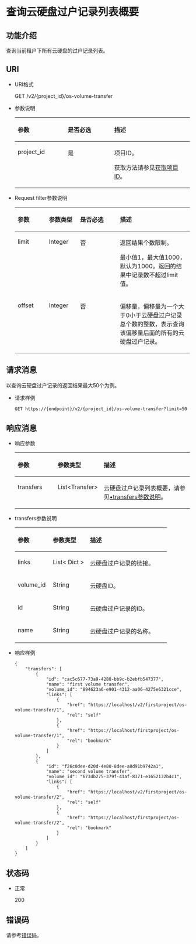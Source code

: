 # 查询云硬盘过户记录列表概要<a name="evs_04_2110"></a>

## 功能介绍<a name="zh-cn_topic_0092902036_section44805042171914"></a>

查询当前租户下所有云硬盘的过户记录列表。

## URI<a name="zh-cn_topic_0092887872_section21748494171940"></a>

-   URI格式

    GET /v2/\{project\_id\}/os-volume-transfer

-   参数说明

    <a name="table5162674110529"></a>
    <table><thead align="left"><tr id="row4741724810529"><th class="cellrowborder" valign="top" width="28.57%" id="mcps1.1.4.1.1"><p id="p1559190910529"><a name="p1559190910529"></a><a name="p1559190910529"></a>参数</p>
    </th>
    <th class="cellrowborder" valign="top" width="26.529999999999998%" id="mcps1.1.4.1.2"><p id="p5498513910529"><a name="p5498513910529"></a><a name="p5498513910529"></a>是否必选</p>
    </th>
    <th class="cellrowborder" valign="top" width="44.9%" id="mcps1.1.4.1.3"><p id="p2461124910529"><a name="p2461124910529"></a><a name="p2461124910529"></a>描述</p>
    </th>
    </tr>
    </thead>
    <tbody><tr id="row4735411910529"><td class="cellrowborder" valign="top" width="28.57%" headers="mcps1.1.4.1.1 "><p id="p1047843010529"><a name="p1047843010529"></a><a name="p1047843010529"></a>project_id</p>
    </td>
    <td class="cellrowborder" valign="top" width="26.529999999999998%" headers="mcps1.1.4.1.2 "><p id="p4344649310529"><a name="p4344649310529"></a><a name="p4344649310529"></a>是</p>
    </td>
    <td class="cellrowborder" valign="top" width="44.9%" headers="mcps1.1.4.1.3 "><p id="p2950506910529"><a name="p2950506910529"></a><a name="p2950506910529"></a>项目ID。</p>
    <p id="p55811451337"><a name="p55811451337"></a><a name="p55811451337"></a>获取方法请参见<a href="获取项目ID.md">获取项目ID</a>。</p>
    </td>
    </tr>
    </tbody>
    </table>

-   Request filter参数说明

    <a name="table114096539515"></a>
    <table><thead align="left"><tr id="row64913538519"><th class="cellrowborder" valign="top" width="17.82178217821782%" id="mcps1.1.5.1.1"><p id="p14491115311514"><a name="p14491115311514"></a><a name="p14491115311514"></a>参数</p>
    </th>
    <th class="cellrowborder" valign="top" width="17.82178217821782%" id="mcps1.1.5.1.2"><p id="p54911753125116"><a name="p54911753125116"></a><a name="p54911753125116"></a>参数类型</p>
    </th>
    <th class="cellrowborder" valign="top" width="22.772277227722775%" id="mcps1.1.5.1.3"><p id="p10491105315113"><a name="p10491105315113"></a><a name="p10491105315113"></a>是否必选</p>
    </th>
    <th class="cellrowborder" valign="top" width="41.584158415841586%" id="mcps1.1.5.1.4"><p id="p16491553125110"><a name="p16491553125110"></a><a name="p16491553125110"></a>描述</p>
    </th>
    </tr>
    </thead>
    <tbody><tr id="row64916530515"><td class="cellrowborder" valign="top" width="17.82178217821782%" headers="mcps1.1.5.1.1 "><p id="p14491953135112"><a name="p14491953135112"></a><a name="p14491953135112"></a>limit</p>
    </td>
    <td class="cellrowborder" valign="top" width="17.82178217821782%" headers="mcps1.1.5.1.2 "><p id="p15491185365111"><a name="p15491185365111"></a><a name="p15491185365111"></a>Integer</p>
    </td>
    <td class="cellrowborder" valign="top" width="22.772277227722775%" headers="mcps1.1.5.1.3 "><p id="p349155345117"><a name="p349155345117"></a><a name="p349155345117"></a>否</p>
    </td>
    <td class="cellrowborder" valign="top" width="41.584158415841586%" headers="mcps1.1.5.1.4 "><p id="p12491175314513"><a name="p12491175314513"></a><a name="p12491175314513"></a>返回结果个数限制。</p>
    <p id="p116095293163"><a name="p116095293163"></a><a name="p116095293163"></a><span id="text138349551887"><a name="text138349551887"></a><a name="text138349551887"></a>最小值1，最大值1000，默认为1000。返回的结果中记录数不超过limit值。</span></p>
    </td>
    </tr>
    <tr id="row12491135365118"><td class="cellrowborder" valign="top" width="17.82178217821782%" headers="mcps1.1.5.1.1 "><p id="p54911153165115"><a name="p54911153165115"></a><a name="p54911153165115"></a>offset</p>
    </td>
    <td class="cellrowborder" valign="top" width="17.82178217821782%" headers="mcps1.1.5.1.2 "><p id="p0491145315116"><a name="p0491145315116"></a><a name="p0491145315116"></a>Integer</p>
    </td>
    <td class="cellrowborder" valign="top" width="22.772277227722775%" headers="mcps1.1.5.1.3 "><p id="p549165318518"><a name="p549165318518"></a><a name="p549165318518"></a>否</p>
    </td>
    <td class="cellrowborder" valign="top" width="41.584158415841586%" headers="mcps1.1.5.1.4 "><p id="p164913532515"><a name="p164913532515"></a><a name="p164913532515"></a>偏移量，偏移量为一个大于0小于云硬盘过户记录总个数的整数，表示查询该偏移量后面的所有的云硬盘过户记录。</p>
    </td>
    </tr>
    </tbody>
    </table>


## 请求消息<a name="section45527389"></a>

以查询云硬盘过户记录的返回结果最大50个为例。

-   请求样例

    ```
    GET https://{endpoint}/v2/{project_id}/os-volume-transfer?limit=50
    ```


## 响应消息<a name="zh-cn_topic_0092902036_section23586530172122"></a>

-   响应参数

    <a name="table32915012913"></a>
    <table><thead align="left"><tr id="row12296509296"><th class="cellrowborder" valign="top" width="23.080000000000002%" id="mcps1.1.4.1.1"><p id="p9301250202915"><a name="p9301250202915"></a><a name="p9301250202915"></a>参数</p>
    </th>
    <th class="cellrowborder" valign="top" width="24.36%" id="mcps1.1.4.1.2"><p id="p5308506296"><a name="p5308506296"></a><a name="p5308506296"></a>参数类型</p>
    </th>
    <th class="cellrowborder" valign="top" width="52.559999999999995%" id="mcps1.1.4.1.3"><p id="p5306501294"><a name="p5306501294"></a><a name="p5306501294"></a>描述</p>
    </th>
    </tr>
    </thead>
    <tbody><tr id="row830105052917"><td class="cellrowborder" valign="top" width="23.080000000000002%" headers="mcps1.1.4.1.1 "><p id="p163095013293"><a name="p163095013293"></a><a name="p163095013293"></a>transfers</p>
    </td>
    <td class="cellrowborder" valign="top" width="24.36%" headers="mcps1.1.4.1.2 "><p id="p1230195019292"><a name="p1230195019292"></a><a name="p1230195019292"></a>List&lt;Transfer&gt;</p>
    </td>
    <td class="cellrowborder" valign="top" width="52.559999999999995%" headers="mcps1.1.4.1.3 "><p id="p163045017299"><a name="p163045017299"></a><a name="p163045017299"></a>云硬盘过户记录列表概要，请参见<a href="#li6113282511345">•transfers参数说明</a>。</p>
    </td>
    </tr>
    </tbody>
    </table>

-   <a name="li6113282511345"></a>transfers参数说明

    <a name="zh-cn_topic_0092902036_table6685576181553"></a>
    <table><thead align="left"><tr id="zh-cn_topic_0092902036_row1296752181553"><th class="cellrowborder" valign="top" width="23.080000000000002%" id="mcps1.1.4.1.1"><p id="zh-cn_topic_0092902036_p37928058181553"><a name="zh-cn_topic_0092902036_p37928058181553"></a><a name="zh-cn_topic_0092902036_p37928058181553"></a>参数</p>
    </th>
    <th class="cellrowborder" valign="top" width="24.36%" id="mcps1.1.4.1.2"><p id="zh-cn_topic_0092902036_p52273840181553"><a name="zh-cn_topic_0092902036_p52273840181553"></a><a name="zh-cn_topic_0092902036_p52273840181553"></a>参数类型</p>
    </th>
    <th class="cellrowborder" valign="top" width="52.559999999999995%" id="mcps1.1.4.1.3"><p id="p3215895113223"><a name="p3215895113223"></a><a name="p3215895113223"></a>描述</p>
    </th>
    </tr>
    </thead>
    <tbody><tr id="zh-cn_topic_0092902036_row12974480107"><td class="cellrowborder" valign="top" width="23.080000000000002%" headers="mcps1.1.4.1.1 "><p id="zh-cn_topic_0092902036_p1097410819109"><a name="zh-cn_topic_0092902036_p1097410819109"></a><a name="zh-cn_topic_0092902036_p1097410819109"></a>links</p>
    </td>
    <td class="cellrowborder" valign="top" width="24.36%" headers="mcps1.1.4.1.2 "><p id="zh-cn_topic_0092902036_p797448121011"><a name="zh-cn_topic_0092902036_p797448121011"></a><a name="zh-cn_topic_0092902036_p797448121011"></a>List&lt; Dict &gt;</p>
    </td>
    <td class="cellrowborder" valign="top" width="52.559999999999995%" headers="mcps1.1.4.1.3 "><p id="zh-cn_topic_0092902036_p17974484101"><a name="zh-cn_topic_0092902036_p17974484101"></a><a name="zh-cn_topic_0092902036_p17974484101"></a>云硬盘过户记录的链接。</p>
    </td>
    </tr>
    <tr id="zh-cn_topic_0092902036_row569771417102"><td class="cellrowborder" valign="top" width="23.080000000000002%" headers="mcps1.1.4.1.1 "><p id="zh-cn_topic_0092902036_p369761461010"><a name="zh-cn_topic_0092902036_p369761461010"></a><a name="zh-cn_topic_0092902036_p369761461010"></a>volume_id</p>
    </td>
    <td class="cellrowborder" valign="top" width="24.36%" headers="mcps1.1.4.1.2 "><p id="zh-cn_topic_0092902036_p769712143104"><a name="zh-cn_topic_0092902036_p769712143104"></a><a name="zh-cn_topic_0092902036_p769712143104"></a>String</p>
    </td>
    <td class="cellrowborder" valign="top" width="52.559999999999995%" headers="mcps1.1.4.1.3 "><p id="zh-cn_topic_0092902036_p56979145107"><a name="zh-cn_topic_0092902036_p56979145107"></a><a name="zh-cn_topic_0092902036_p56979145107"></a>云硬盘ID。</p>
    </td>
    </tr>
    <tr id="zh-cn_topic_0092902036_row2457217151019"><td class="cellrowborder" valign="top" width="23.080000000000002%" headers="mcps1.1.4.1.1 "><p id="zh-cn_topic_0092902036_p94571174106"><a name="zh-cn_topic_0092902036_p94571174106"></a><a name="zh-cn_topic_0092902036_p94571174106"></a>id</p>
    </td>
    <td class="cellrowborder" valign="top" width="24.36%" headers="mcps1.1.4.1.2 "><p id="zh-cn_topic_0092902036_p174577172105"><a name="zh-cn_topic_0092902036_p174577172105"></a><a name="zh-cn_topic_0092902036_p174577172105"></a>String</p>
    </td>
    <td class="cellrowborder" valign="top" width="52.559999999999995%" headers="mcps1.1.4.1.3 "><p id="zh-cn_topic_0092902036_p18457171718107"><a name="zh-cn_topic_0092902036_p18457171718107"></a><a name="zh-cn_topic_0092902036_p18457171718107"></a>云硬盘过户记录的ID。</p>
    </td>
    </tr>
    <tr id="zh-cn_topic_0092902036_row527752431012"><td class="cellrowborder" valign="top" width="23.080000000000002%" headers="mcps1.1.4.1.1 "><p id="zh-cn_topic_0092902036_p10277112415105"><a name="zh-cn_topic_0092902036_p10277112415105"></a><a name="zh-cn_topic_0092902036_p10277112415105"></a>name</p>
    </td>
    <td class="cellrowborder" valign="top" width="24.36%" headers="mcps1.1.4.1.2 "><p id="zh-cn_topic_0092902036_p4277132441017"><a name="zh-cn_topic_0092902036_p4277132441017"></a><a name="zh-cn_topic_0092902036_p4277132441017"></a>String</p>
    </td>
    <td class="cellrowborder" valign="top" width="52.559999999999995%" headers="mcps1.1.4.1.3 "><p id="zh-cn_topic_0092902036_p827720241108"><a name="zh-cn_topic_0092902036_p827720241108"></a><a name="zh-cn_topic_0092902036_p827720241108"></a>云硬盘过户记录的名称。</p>
    </td>
    </tr>
    </tbody>
    </table>

-   响应样例

    ```
    {
        "transfers": [
            {
                "id": "cac5c677-73a9-4288-bb9c-b2ebfb547377", 
                "name": "first volume transfer", 
                "volume_id": "894623a6-e901-4312-aa06-4275e6321cce", 
                "links": [
                    {
                        "href": "https://localhost/v2/firstproject/os-volume-transfer/1", 
                        "rel": "self"
                    }, 
                    {
                        "href": "https://localhost/firstproject/os-volume-transfer/1", 
                        "rel": "bookmark"
                    }
                ]
            }, 
            {
                "id": "f26c0dee-d20d-4e80-8dee-a8d91b9742a1", 
                "name": "second volume transfer", 
                "volume_id": "673db275-379f-41af-8371-e1652132b4c1", 
                "links": [
                    {
                        "href": "https://localhost/v2/firstproject/os-volume-transfer/2", 
                        "rel": "self"
                    }, 
                    {
                        "href": "https://localhost/firstproject/os-volume-transfer/2", 
                        "rel": "bookmark"
                    }
                ]
            }
        ]
    }
    ```


## 状态码<a name="zh-cn_topic_0092902036_section10353980172239"></a>

-   正常

    200


## 错误码<a name="section431317151242"></a>

请参考[错误码](错误码.md)。

